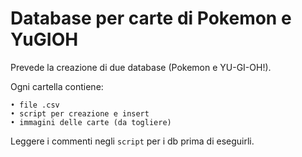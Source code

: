 # Database per carte di Pokemon e YuGIOH

Prevede la creazione di due database (Pokemon e YU-GI-OH!).

Ogni cartella contiene:

    • file .csv 
    • script per creazione e insert
    • immagini delle carte (da togliere)

Leggere i commenti negli `script` per i db prima di eseguirli.


